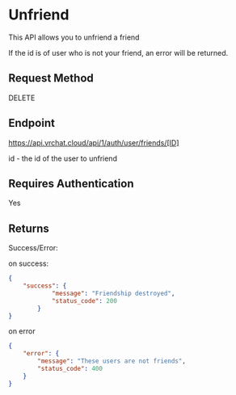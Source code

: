 # Unfriend

This API allows you to unfriend a friend

If the id is of user who is not your friend, an error will be returned.

## Request Method 
DELETE

## Endpoint
https://api.vrchat.cloud/api/1/auth/user/friends/[ID]

id - the id of the user to unfriend

## Requires Authentication
Yes

## Returns

Success/Error:

on success:
```json
{
    "success": {
            "message": "Friendship destroyed", 
            "status_code": 200
        }
}
```

on error
```json
{
    "error": {
        "message": "These users are not friends", 
        "status_code": 400
    }
}
```